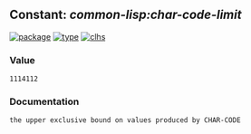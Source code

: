 ## Constant: ***common-lisp:char-code-limit***
[![package](https://img.shields.io/badge/Package-COMMON--LISP-5f9ea0.svg?style=social&colorA=999999)](../) [![type](https://img.shields.io/badge/Type-Constant-5f9ea0.svg?style=social&colorA=999999)](../#constant) [![clhs](https://img.shields.io/badge/CLHS-CHAR--CODE--LIMIT-5f9ea0.svg?style=social&colorA=999999)](http://www.lispworks.com/documentation/HyperSpec/Body/v_char_c.htm) 
### Value
```
1114112
```
### Documentation
```
the upper exclusive bound on values produced by CHAR-CODE
```
